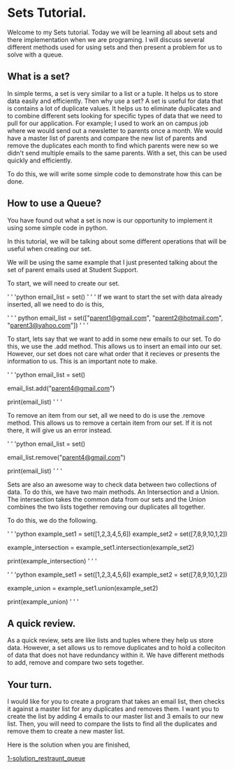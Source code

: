 # Sets Tutorial.

Welcome to my Sets tutorial. Today we will be learning all about sets and there implementation when we are programing. I will discuss several different methods used for using sets and then present a problem for us to solve with a queue. 

## What is a set?

In simple terms, a set is very similar to a list or a tuple. It helps us to store data easily and efficiently. Then why use a set? A set is useful for data that is contains a lot of duplicate values. It helps us to eliminate duplicates and to combine different sets looking for specific types of data that we need to pull for our application. For example; I used to work an on campus job where we would send out a newsletter to parents once a month. We would have a master list of parents and compare the new list of parents and remove the duplicates each month to find which parents were new so we didn't send multiple emails to the same parents. With a set, this can be used quickly and efficiently. 

To do this, we will write some simple code to demonstrate how this can be done. 

## How to use a Queue?

You have found out what a set is now is our opportunity to implement it using some simple code in python. 

In this tutorial, we will be talking about some different operations that will be useful when creating our set. 

We will be using the same example that I just presented talking about the set of parent emails used at Student Support. 


To start, we will need to create our set. 

' ' 'python
email_list = set()
' ' '
If we want to start the set with data already inserted, all we need to do is this, 

' ' ' python
email_list = set(["parent1@gmail.com", "parent2@hotmail.com", "parent3@yahoo.com"])
' ' ' 

To start, lets say that we want to add in some new emails to our set. To do this, we use the .add method. This allows us to insert an email into our set. However, our set does not care what order that it recieves or presents the information to us. This is an important note to make. 

' ' 'python
email_list = set()

email_list.add("parent4@gmail.com")

print(email_list)
' ' '

To remove an item from our set, all we need to do is use the .remove method. This allows us to remove a certain item from our set. If it is not there, it will give us an error instead. 

' ' 'python
email_list = set()

email_list.remove("parent4@gmail.com")

print(email_list)
' ' '

Sets are also an awesome way to check data between two collections of data. To do this, we have two main methods. An Intersection and a Union. The intersection takes the common data from our sets and the Union combines the two lists together removing our duplicates all together. 

To do this, we do the following. 

' ' 'python
example_set1 = set([1,2,3,4,5,6])
example_set2 = set([7,8,9,10,1,2])

example_intersection = example_set1.intersection(example_set2)

print(example_intersection)
' ' '

' ' 'python
example_set1 = set([1,2,3,4,5,6])
example_set2 = set([7,8,9,10,1,2])

example_union = example_set1.union(example_set2)

print(example_union)
' ' '

## A quick review.

As a quick review, sets are like lists and tuples where they help us store data. However, a set allows us to remove duplicates and to hold a colleciton of data that does not have redundancy within it. We have different methods to add, remove and compare two sets together. 

## Your turn.

I would like for you to create a program that takes an email list, then checks it against a master list for any duplicates and removes them. I want you to create the list by adding 4 emails to our master list and 3 emails to our new list. Then, you will need to compare the lists to find all the duplicates and remove them to create a new master list. 

Here is the solution when you are finished,

[1-solution_restraunt_queue](solution_restraunt_queue.md)
